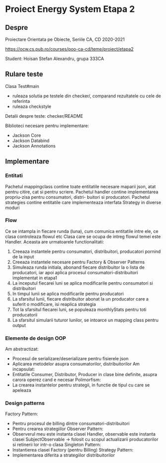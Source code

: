 # Proiect Energy System Etapa 2

## Despre

Proiectare Orientata pe Obiecte, Seriile CA, CD
2020-2021

<https://ocw.cs.pub.ro/courses/poo-ca-cd/teme/proiect/etapa2>

Student: Hoisan Stefan Alexandru, grupa 333CA

## Rulare teste

Clasa Test#main
  * ruleaza solutia pe testele din checker/, comparand rezultatele cu cele de referinta
  * ruleaza checkstyle

Detalii despre teste: checker/README

Biblioteci necesare pentru implementare:
* Jackson Core 
* Jackson Databind 
* Jackson Annotations

## Implementare

### Entitati

Pachetul mappingclass contine toate entitatile necesare maparii json, atat pentru
citire, cat si pentru scriere.
Pachetul handler contine implementarea propriu-zisa pentru consumatori, distri-
buitori si producatori.
Pachetul strategies contine entitatile care implementeaza interfata Strategy in
diverse moduri

### Flow

Ce se intampla in fiecare runda (luna), cum comunica entitatile intre ele, ce clasa controleaza flowul etc
Clasa care se ocupa de intreg flowul temei este Handler. Aceasta are urmatoarele
functionalitati:
1) Creeaza instantele pentru consumatori, distribuitori, producatori pornind de la input
2) Creeaza instantele necesare pentru Factory & Observer Patterns
3) Simuleaza runda initiala, abonand fiecare distribuitor la o lista de producatori, iar
apoi aplica procesul consumatori-distribuitori implementat in etapa1
4) La inceputul fiecarei luni se aplica modificarile pentru consumatori si distribuitori
5) In timpul lunii se aplica modificarile pentru producatori
6) La sfarsitul lunii, fiecare distribuitor abonat la un producator care a suferit o
modificare, isi reaplica strategia
7) Tot la sfarsitul fiecarei luni, se populeaza monthlyStats pentru toti producatorii
8) La sfarsitul simularii tuturor lunilor, se intoarce un mapping class pentru output

### Elemente de design OOP

Am abstractizat:
* Procesul de serializare/deserializare pentru fisierele json
* Aplicarea metodelor asupra consumatorilor, distribuitorilor
Am incapsulat:
* Entitatile Consumer, Distributor, Producer in clase bine definite, asupra carora
operez cand e necesar
Polimorfism:
* La crearea instantelor pentru strategii, in functie de tipul cu care se apeleaza

### Design patterns

Factory Pattern:
* Pentru procesul de billing dintre consumatori-distribuitori
* Pentru crearea strategiilor
Observer Pattern:
* Observerul meu este instanta clasei Handler, observable este instanta clasei
SubjectObservable -> folosit cu scopul actualizarii producatorilor si retinerii
lor intr-o clasa
Singleton Pattern:
* Instantierea clasei Factory (pentru Billing)
Strategy Pattern:
* Implementarea diferita a strategiilor distribuitorilor